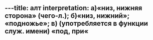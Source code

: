 ---title: алт
interpretation: а)«низ, нижняя сторона» (чего-л.); б)«низ, нижний»; «подножье»; в) (употребляется в функции служ. имени) «под, при«
---
